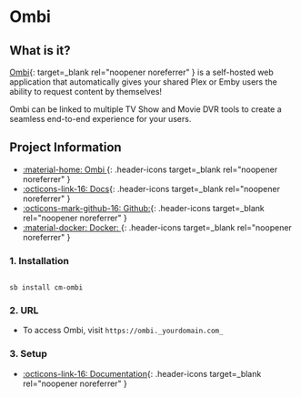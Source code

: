 # Ombi

## What is it?

[Ombi](https://ombi.io/){: target=_blank rel="noopener noreferrer" } is a self-hosted web application that automatically gives your shared Plex or Emby users the ability to request content by themselves!

Ombi can be linked to multiple TV Show and Movie DVR tools to create a seamless end-to-end experience for your users.

## Project Information

- [:material-home: Ombi ](https://ombi.io/){: .header-icons target=_blank rel="noopener noreferrer" }
- [:octicons-link-16: Docs](https://docs.ombi.app/guides/installation/){: .header-icons target=_blank rel="noopener noreferrer" }
- [:octicons-mark-github-16: Github:](https://github.com/Ombi-app/Ombi){: .header-icons target=_blank rel="noopener noreferrer" }
- [:material-docker: Docker: ](https://hub.docker.com/r/hotio/ombi){: .header-icons target=_blank rel="noopener noreferrer" }

### 1. Installation

``` shell

sb install cm-ombi

```

### 2. URL

- To access Ombi, visit `https://ombi._yourdomain.com_`

### 3. Setup

- [:octicons-link-16: Documentation](https://docs.ombi.app/guides/installation/){: .header-icons target=_blank rel="noopener noreferrer" }

